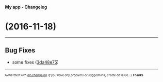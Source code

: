 __My app - Changelog__

#   (2016-11-18)



---

## Bug Fixes

- some fixes
  ([3da48e75](https://github.com/StanDimitroff/iOS-Development/commit/3da48e7551ade1b833dab35e6f9527112117885c))



---
<sub><sup>*Generated with [git-changelog](https://github.com/rafinskipg/git-changelog). If you have any problems or suggestions, create an issue.* :) **Thanks** </sub></sup>